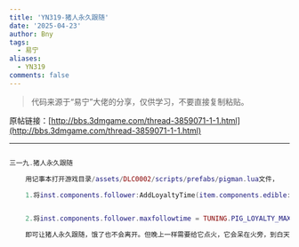 ```yaml
---
title: 'YN319-猪人永久跟随'
date: '2025-04-23'
author: Bny
tags:
  - 易宁
aliases:
  - YN319
comments: false
---
```


> 代码来源于“易宁”大佬的分享，仅供学习，不要直接复制粘贴。

原帖链接：[http://bbs.3dmgame.com/thread-3859071-1-1.html](http://bbs.3dmgame.com/thread-3859071-1-1.html)

---

```lua  

三一九.猪人永久跟随	用记事本打开游戏目录/assets/DLC0002/scripts/prefabs/pigman.lua文件，	1.将inst.components.follower:AddLoyaltyTime(item.components.edible:GetHunger() * TUNING.PIG_LOYALTY_PER_HUNGER)替换为--inst.components.follower:AddLoyaltyTime(item.components.edible:GetHunger() * TUNING.PIG_LOYALTY_PER_HUNGER)	2.将inst.components.follower.maxfollowtime = TUNING.PIG_LOYALTY_MAXTIME替换为--inst.components.follower.maxfollowtime = TUNING.PIG_LOYALTY_MAXTIME	即可让猪人永久跟随，饿了也不会离开。但晚上一样需要给它点火，它会呆在火旁，到白天继续跟随

```  

